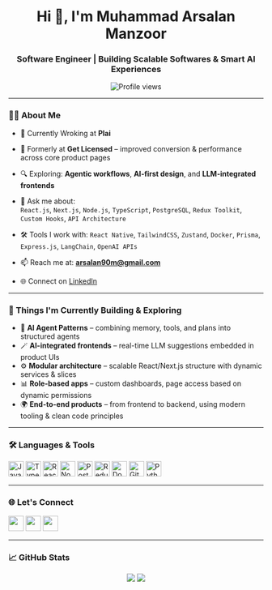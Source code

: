 <h1 align="center">Hi 👋, I'm Muhammad Arsalan Manzoor</h1>
<h3 align="center">Software Engineer | Building Scalable Softwares & Smart AI Experiences</h3>

 

<p align="center">
  <img src="https://komarev.com/ghpvc/?username=arsalan98m" alt="Profile views" />
</p>

---

### 🧑‍💻 About Me

- 💼 Currently Wroking at **Plai**
- 🧠 Formerly at **Get Licensed** – improved conversion & performance across core product pages
- 🔍 Exploring: **Agentic workflows**, **AI-first design**, and **LLM-integrated frontends**
- 💬 Ask me about:  
  `React.js`, `Next.js`, `Node.js`, `TypeScript`, `PostgreSQL`, `Redux Toolkit`, `Custom Hooks`, `API Architecture`

- 🛠️ Tools I work with:
  `React Native`, `TailwindCSS`, `Zustand`, `Docker`, `Prisma`, `Express.js`, `LangChain`, `OpenAI APIs`

- 📫 Reach me at: **arsalan90m@gmail.com**  
- 🌐 Connect on [LinkedIn](https://www.linkedin.com/in/muhammad-arsalan-manzoor-4088479b/)

---

### 🚀 Things I'm Currently Building & Exploring

- 🧠 **AI Agent Patterns** – combining memory, tools, and plans into structured agents  
- 🪄 **AI-integrated frontends** – real-time LLM suggestions embedded in product UIs  
- ⚙️ **Modular architecture** – scalable React/Next.js structure with dynamic services & slices  
- 📊 **Role-based apps** – custom dashboards, page access based on dynamic permissions  
- 🌍 **End-to-end products** – from frontend to backend, using modern tooling & clean code principles

---

### 🛠️ Languages & Tools

<p align="left">
  <img src="https://img.icons8.com/color/48/000000/javascript.png" alt="JavaScript" width="30"/>
  <img src="https://img.icons8.com/color/48/000000/typescript.png" alt="TypeScript" width="30"/>
  <img src="https://img.icons8.com/color/48/000000/react-native.png" alt="React" width="30"/>
  <img src="https://img.icons8.com/color/48/000000/nodejs.png" alt="Node.js" width="30"/>
  <img src="https://img.icons8.com/color/48/000000/postgreesql.png" alt="PostgreSQL" width="30"/>
  <img src="https://img.icons8.com/color/48/000000/redux.png" alt="Redux" width="30"/>
  <img src="https://img.icons8.com/color/48/000000/docker.png" alt="Docker" width="30"/>
  <img src="https://img.icons8.com/color/48/000000/git.png" alt="Git" width="30"/>
  <img src="https://img.icons8.com/color/48/000000/python.png" alt="Python" width="30"/>
</p>

---

### 🌐 Let's Connect

<p align="left">
  <a href="https://twitter.com/arsalan90m"><img src="https://img.icons8.com/fluency/48/twitter.png" width="30"/></a>
  <a href="https://linkedin.com/in/muhammad-arsalan-manzoor-4088479b/"><img src="https://img.icons8.com/fluency/48/linkedin.png" width="30"/></a>
  <a href="https://stackoverflow.com/users/10854817/muhammad-arsalan"><img src="https://img.icons8.com/fluency/48/stackoverflow.png" width="30"/></a>
</p>

---

### 📈 GitHub Stats

<p align="center">
  <img src="https://github-readme-stats.vercel.app/api?username=arsalan98m&show_icons=true&theme=tokyonight" />
  <img src="https://github-readme-streak-stats.herokuapp.com/?user=arsalan98m&theme=tokyonight" />
</p>
